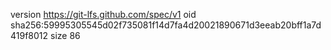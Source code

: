 version https://git-lfs.github.com/spec/v1
oid sha256:59995305545d02f735081f14d7fa4d20021890671d3eeab20bff1a7d419f8012
size 86
